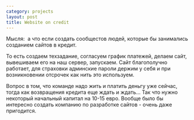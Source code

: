 ```yaml
--- 
category: projects
layout: post
title: Website on credit
---
```

Мысля:  а что если создать сообщестов людей, которые бы занимались созданием сайтов в кредит.

То есть создаем техзадание, согласуем график платежей, делаем сайт, вывешиваем его на наш сервер, запускаем. Сайт благополучно работает, для страховки админские пароли держим у себя и при возникновении отсрочек как нить это используем.

Вопрос в том, что команде надо жить и платить деньгу уже сейчас, тогда как возвращения кредита еще ждать и ждать... Так что нужно некоторый начальный капитал на 10-15 евро. Вообще было бы интересно создать компанию по разработке сайтов - очень даже пригодится.
